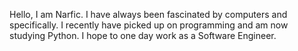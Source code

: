 Hello, I am Narfic. I have always been fascinated by computers and specifically. I recently have picked up on programming and am now studying Python. I hope to one day work as a Software Engineer.

<!---
Narfic/Narfic is a ✨ special ✨ repository because its `README.md` (this file) appears on your GitHub profile.
You can click the Preview link to take a look at your changes.
--->
